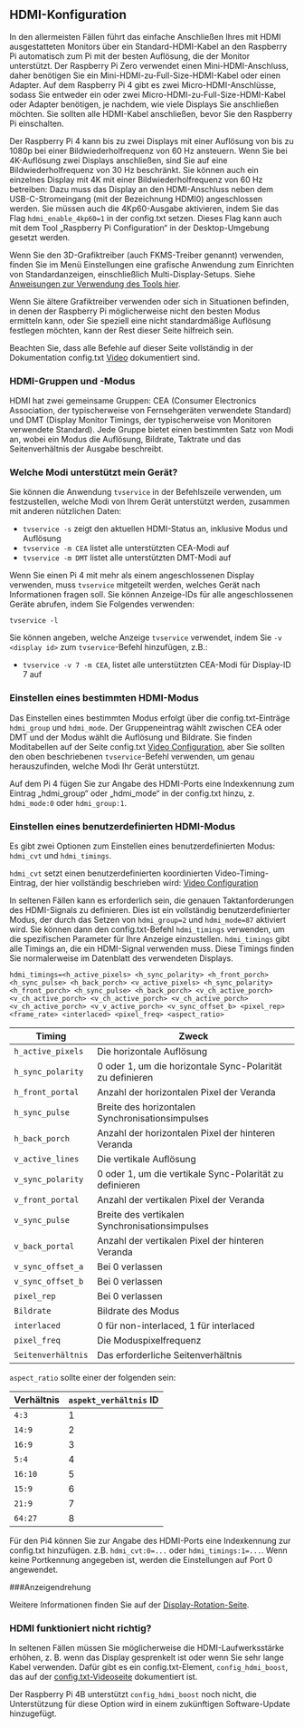 ## HDMI-Konfiguration

In den allermeisten Fällen führt das einfache Anschließen Ihres mit HDMI ausgestatteten Monitors über ein Standard-HDMI-Kabel an den Raspberry Pi automatisch zum Pi mit der besten Auflösung, die der Monitor unterstützt. Der Raspberry Pi Zero verwendet einen Mini-HDMI-Anschluss, daher benötigen Sie ein Mini-HDMI-zu-Full-Size-HDMI-Kabel oder einen Adapter. Auf dem Raspberry Pi 4 gibt es zwei Micro-HDMI-Anschlüsse, sodass Sie entweder ein oder zwei Micro-HDMI-zu-Full-Size-HDMI-Kabel oder Adapter benötigen, je nachdem, wie viele Displays Sie anschließen möchten. Sie sollten alle HDMI-Kabel anschließen, bevor Sie den Raspberry Pi einschalten.

Der Raspberry Pi 4 kann bis zu zwei Displays mit einer Auflösung von bis zu 1080p bei einer Bildwiederholfrequenz von 60 Hz ansteuern. Wenn Sie bei 4K-Auflösung zwei Displays anschließen, sind Sie auf eine Bildwiederholfrequenz von 30 Hz beschränkt. Sie können auch ein einzelnes Display mit 4K mit einer Bildwiederholfrequenz von 60 Hz betreiben: Dazu muss das Display an den HDMI-Anschluss neben dem USB-C-Stromeingang (mit der Bezeichnung HDMI0) angeschlossen werden. Sie müssen auch die 4Kp60-Ausgabe aktivieren, indem Sie das Flag `hdmi_enable_4kp60=1` in der config.txt setzen. Dieses Flag kann auch mit dem Tool „Raspberry Pi Configuration“ in der Desktop-Umgebung gesetzt werden.

Wenn Sie den 3D-Grafiktreiber (auch FKMS-Treiber genannt) verwenden, finden Sie im Menü Einstellungen eine grafische Anwendung zum Einrichten von Standardanzeigen, einschließlich Multi-Display-Setups. Siehe [Anweisungen zur Verwendung des Tools hier](arandr.md).

Wenn Sie ältere Grafiktreiber verwenden oder sich in Situationen befinden, in denen der Raspberry Pi möglicherweise nicht den besten Modus ermitteln kann, oder Sie speziell eine nicht standardmäßige Auflösung festlegen möchten, kann der Rest dieser Seite hilfreich sein.

Beachten Sie, dass alle Befehle auf dieser Seite vollständig in der Dokumentation config.txt [Video](config-txt/video.md) dokumentiert sind.

### HDMI-Gruppen und -Modus

HDMI hat zwei gemeinsame Gruppen: CEA (Consumer Electronics Association, der typischerweise von Fernsehgeräten verwendete Standard) und DMT (Display Monitor Timings, der typischerweise von Monitoren verwendete Standard). Jede Gruppe bietet einen bestimmten Satz von Modi an, wobei ein Modus die Auflösung, Bildrate, Taktrate und das Seitenverhältnis der Ausgabe beschreibt.

### Welche Modi unterstützt mein Gerät?

Sie können die Anwendung `tvservice` in der Befehlszeile verwenden, um festzustellen, welche Modi von Ihrem Gerät unterstützt werden, zusammen mit anderen nützlichen Daten:

+ `tvservice -s` zeigt den aktuellen HDMI-Status an, inklusive Modus und Auflösung
+ `tvservice -m CEA` listet alle unterstützten CEA-Modi auf
+ `tvservice -m DMT` listet alle unterstützten DMT-Modi auf

Wenn Sie einen Pi 4 mit mehr als einem angeschlossenen Display verwenden, muss `tvservice` mitgeteilt werden, welches Gerät nach Informationen fragen soll. Sie können Anzeige-IDs für alle angeschlossenen Geräte abrufen, indem Sie Folgendes verwenden:

`tvservice -l`

Sie können angeben, welche Anzeige `tvservice` verwendet, indem Sie `-v <display id>` zum `tvservice`-Befehl hinzufügen, z.B.:

+ `tvservice -v 7 -m CEA`, listet alle unterstützten CEA-Modi für Display-ID 7 auf

### Einstellen eines bestimmten HDMI-Modus

Das Einstellen eines bestimmten Modus erfolgt über die config.txt-Einträge `hdmi_group` und `hdmi_mode`. Der Gruppeneintrag wählt zwischen CEA oder DMT und der Modus wählt die Auflösung und Bildrate. Sie finden Moditabellen auf der Seite config.txt [Video Configuration](config-txt/video.md), aber Sie sollten den oben beschriebenen `tvservice`-Befehl verwenden, um genau herauszufinden, welche Modi Ihr Gerät unterstützt.

Auf dem Pi 4 fügen Sie zur Angabe des HDMI-Ports eine Indexkennung zum Eintrag „hdmi_group“ oder „hdmi_mode“ in der config.txt hinzu, z. `hdmi_mode:0` oder `hdmi_group:1`.

### Einstellen eines benutzerdefinierten HDMI-Modus

Es gibt zwei Optionen zum Einstellen eines benutzerdefinierten Modus: `hdmi_cvt` und `hdmi_timings`.

`hdmi_cvt` setzt einen benutzerdefinierten koordinierten Video-Timing-Eintrag, der hier vollständig beschrieben wird: [Video Configuration](config-txt/video.md#Custom%20Mode)

In seltenen Fällen kann es erforderlich sein, die genauen Taktanforderungen des HDMI-Signals zu definieren. Dies ist ein vollständig benutzerdefinierter Modus, der durch das Setzen von `hdmi_group=2` und `hdmi_mode=87` aktiviert wird. Sie können dann den config.txt-Befehl `hdmi_timings` verwenden, um die spezifischen Parameter für Ihre Anzeige einzustellen.
`hdmi_timings` gibt alle Timings an, die ein HDMI-Signal verwenden muss. Diese Timings finden Sie normalerweise im Datenblatt des verwendeten Displays.

`hdmi_timings=<h_active_pixels> <h_sync_polarity> <h_front_porch> <h_sync_pulse> <h_back_porch> <v_active_pixels> <h_sync_polarity> <h_front_porch> <h_sync_pulse> <h_back_porch> <v_ch_active_porch> <v_ch_active_porch> <v_ch_active_porch> <v_ch_active_porch> <v_ch_active_porch> <v_v_active_porch> <v_sync_offset_b> <pixel_rep> <frame_rate> <interlaced> <pixel_freq> <aspect_ratio>`

| Timing | Zweck |
| ------------- | ------------- |
| `h_active_pixels` | Die horizontale Auflösung |
| `h_sync_polarity` | 0 oder 1, um die horizontale Sync-Polarität zu definieren |
| `h_front_portal` | Anzahl der horizontalen Pixel der Veranda |
| `h_sync_pulse` | Breite des horizontalen Synchronisationsimpulses |
| `h_back_porch` | Anzahl der horizontalen Pixel der hinteren Veranda |
| `v_active_lines` | Die vertikale Auflösung |
| `v_sync_polarity` | 0 oder 1, um die vertikale Sync-Polarität zu definieren |
| `v_front_portal` | Anzahl der vertikalen Pixel der Veranda |
| `v_sync_pulse` | Breite des vertikalen Synchronisationsimpulses |
| `v_back_portal` | Anzahl der vertikalen Pixel der hinteren Veranda |
| `v_sync_offset_a` | Bei 0 verlassen |
| `v_sync_offset_b` | Bei 0 verlassen |
| `pixel_rep` | Bei 0 verlassen |
| `Bildrate` | Bildrate des Modus |
| `interlaced` | 0 für non-interlaced, 1 für interlaced |
| `pixel_freq` | Die Moduspixelfrequenz |
| `Seitenverhältnis` | Das erforderliche Seitenverhältnis |

`aspect_ratio` sollte einer der folgenden sein:

| Verhältnis | `aspekt_verhältnis` ID |
|------|----|
| `4:3` | 1 |
|`14:9` | 2 |
|`16:9` | 3 |
|`5:4` | 4 |
|`16:10`| 5 |
|`15:9` | 6 |
|`21:9` | 7 |
|`64:27`| 8 |

Für den Pi4 können Sie zur Angabe des HDMI-Ports eine Indexkennung zur config.txt hinzufügen. z.B. `hdmi_cvt:0=...` oder `hdmi_timings:1=...`. Wenn keine Portkennung angegeben ist, werden die Einstellungen auf Port 0 angewendet.

###Anzeigendrehung

Weitere Informationen finden Sie auf der [Display-Rotation-Seite](./display_rotation.md).

### HDMI funktioniert nicht richtig?

In seltenen Fällen müssen Sie möglicherweise die HDMI-Laufwerksstärke erhöhen, z. B. wenn das Display gesprenkelt ist oder wenn Sie sehr lange Kabel verwenden. Dafür gibt es ein config.txt-Element, `config_hdmi_boost`, das auf der [config.txt-Videoseite](config-txt/video.md) dokumentiert ist.

Der Raspberry Pi 4B unterstützt `config_hdmi_boost` noch nicht, die Unterstützung für diese Option wird in einem zukünftigen Software-Update hinzugefügt.